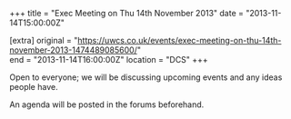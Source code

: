 +++
title = "Exec Meeting on Thu 14th November 2013"
date = "2013-11-14T15:00:00Z"

[extra]
original = "https://uwcs.co.uk/events/exec-meeting-on-thu-14th-november-2013-1474489085600/"    
end = "2013-11-14T16:00:00Z"
location = "DCS"
+++

Open to everyone; we will be discussing upcoming events and any ideas people have.

An agenda will be posted in the forums beforehand.

